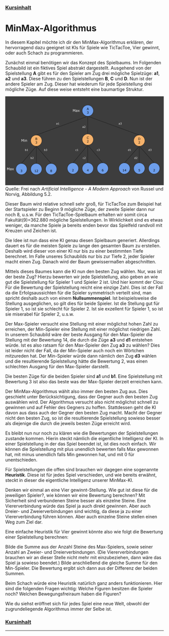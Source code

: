 ### [Kursinhalt](../README.md)

MinMax-Algorithmus
===================

In diesem Kapitel möchte ich dir den MinMax-Algorithmus erklären, der hervorragend dazu geeignet ist KIs für Spiele wie TicTacToe, Vier gewinnt, oder auch Schach zu programmieren. 

Zunächst einmal benötigen wir das Konzept des Spielbaums. Im Folgenden Schaubild ist ein fiktives Spiel abstrakt dargestellt. Ausgehend von der Spielstellung **A** gibt es für den Spieler am Zug drei mögliche Spielzüge: **a1**, **a2** und **a3**. Diese führen zu den Spielstellungen **B**, **C** und **D**. Nun ist der andere Spieler am Zug. Dieser hat wiederum für jede Spielstellung drei mögliche Züge. Auf diese weise entsteht eine baumartige Struktur.

![MinMax-Algorithmus](Bilder/MinMax.svg)
Quelle: Frei nach *Artificial Intelligence - A Modern Approach* von Russel und Norvig, Abbildung 5.2.

Dieser Baum wird relative schnell sehr groß, für TicTacToe zum Beispiel hat der Startspieler zu Beginn 9 mögliche Züge, der zweite Spieler dann nur noch 8, u.s.w. Für den TicTacToe-Spielbaum erhalten wir somit circa Fakultät(9)=362.880 mögliche Spielstellungen. In Wirklichkeit sind es etwas weniger, da manche Spiele ja bereits enden bevor das Spielfeld randvoll mit Kreuzen und Zeichen ist. 

Die Idee ist nun dass eine KI genau diesen Spielbaum generiert. Allerdings dauert es für die meisten Spiele zu lange den gesamten Baum zu erstellen. Deshalb wird dieser von einer KI nur bis zu einer bestimmten Tiefe berechnet. Im Falle unseres Schaubilds nur bis zur Tiefe 2, jeder Spieler macht einen Zug. Danach wird der Baum gewissermaßen abgeschnitten.

Mittels dieses Baumes kann die KI nun den besten Zug wählen. Nur, was ist der beste Zug? Hierzu bewerten wir jede Spielstellung, also geben an wie gut die Spielstellung für Spieler 1 und Spieler 2 ist. Und hier kommt der Clou: Für die Bewertung der Spielstellung reicht eine einzige Zahl. Dies ist der Fall da die Erfolgsaussichten für die Spieler symmetrisch verteilt sind, man spricht deshalb auch von einem **Nullsummenspiel**. Ist beispielsweise die Stellung ausgeglichen, so gilt dies für beide Spieler. Ist die Stellung gut für Spieler 1, so ist sie schlecht für Spieler 2. Ist sie exzellent für Spieler 1, so ist sie miserabel für Spieler 2, u.s.w. 

Der Max-Spieler versucht eine Stellung mit einer möglichst hohen Zahl zu erreichen, der Min-Spieler eine Stellung mit einer möglichst niedrigen Zahl. In unserem Schaubild wäre der beste Ausgang für den Max-Spieler die Stellung mit der Bewertung 14, die durch die Züge **a3** und **d1** entstehen würde. Ist es also ratsam für den Max-Spieler den Zug **a3** zu wählen? Dies ist leider nicht der Fall, da der Min-Spieler auch noch ein Wörtchen mitzureden hat. Der Min-Spieler würde dann nämlich den Zug **d3** wählen und die resultierende Spielstellung hätte die Bewertung 2, was einen schlechten Ausgang für den Max-Spieler darstellt.

Die besten Züge für die beiden Spieler sind **a1** und **b1**. Eine Spielstellung mit Bewertung 3 ist also das beste was der Max-Spieler derzeit erreichen kann.

Der MinMax-Algorithmus wählt also immer den besten Zug aus. Dies geschieht unter Berücksichtigung, dass der Gegner auch den besten Zug auswählen wird. Der Algorithmus versucht also nicht möglichst schnell zu gewinnen und auf Fehler des Gegners zu hoffen. Stattdessen geht die KI davon aus dass auch der Gegner den besten Zug macht. Macht der Gegner nicht den besten Zug, so ist die resultierende Spielstellung sowieso besser als diejenige die durch die jeweils besten Züge erreicht wird.

Es bleibt nun nur noch zu klären wie die Bewertungen der Spielstellungen zustande kommen. Hierin steckt nämlich die eigentliche Intelligenz der KI. In einer Spielstellung in der das Spiel beendet ist, ist dies noch einfach. Wir können die Spielstellung mit plus unendlich bewerten falls Max gewonnen hat, mit minus unendlich falls Min gewonnen hat, und mit 0 für unentschieden. 

Für Spielstellungen die offen sind brauchen wir dagegen eine sogenannte **Heuristik**. Diese ist für jedes Spiel verschieden, und wie bereits erwähnt, steckt in dieser die eigentliche Intelligenz unserer MinMax-KI. 

Denken wir einmal an eine Vier gewinnt-Stellung. Wie gut ist diese für die jeweiligen Spieler?, wie können wir eine Bewertung berechnen? Mit Sicherheit sind verbundenen Steine besser als einzelne Steine. Eine Viererverbindung würde das Spiel ja auch direkt gewinnen. Aber auch Dreier- und Zweierverbindungen sind wichtig, da diese ja zu einer Viererverbindung führen können. Aber auch einzelne Steine stellen einen Weg zum Ziel dar.

Eine einfache Heuristik für Vier gewinnt könnte also wie folgt die Bewertung einer Spielstellung berechnen:

Bilde die Summe aus der Anzahl Steine des Max-Spielers, sowie seiner Anzahl an Zweier- und Dreierverbindungen. (Die Viererverbindungen brauchen wir an dieser Stelle nicht mehr mit einzubeziehen, dann wäre das Spiel ja sowieso beendet.) Bilde anschließend die gleiche Summe für den Min-Spieler. Die Bewertung ergibt sich dann aus der Differenz der beiden Summen. 

Beim Schach würde eine Heuristik natürlich ganz anders funktionieren. Hier sind die folgenden Fragen wichtig: Welche Figuren besitzen die Spieler noch? Welchen Bewegungsfreiraum haben die Figuren? 

Wie du siehst eröffnet sich für jedes Spiel eine neue Welt, obwohl der zugrundeliegende Algorithmus immer der Selbe ist. 

### [Kursinhalt](../README.md)
---